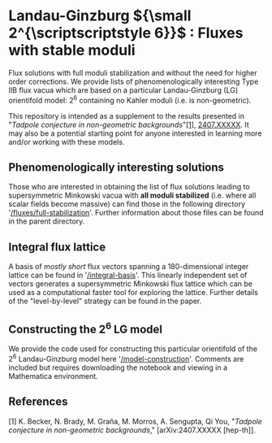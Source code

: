 # Landau-Ginzburg ${\small 2^{\scriptscriptstyle 6}}$ : Fluxes with stable moduli
Flux solutions with full moduli stabilization and without the need for higher order corrections. We provide lists of phenomenologically interesting Type IIB flux vacua which are based on a particular Landau-Ginzburg (LG) orientifold model: $2^6$ containing no Kahler moduli (i.e. is non-geometric). 

This repository is intended as a supplement to the results presented in "*Tadpole conjecture
in non-geometric backgrounds*"[[1]](#1), [2407.XXXXX](link). It may also be a potential starting point for anyone interested in learning more and/or working with these models. 

## Phenomenologically interesting solutions
Those who are interested in obtaining the list of flux solutions leading to supersymmetric Minkowski vacua with **all moduli stabilized** (i.e. where all scalar fields become massive) can find those in the following directory '[/fluxes/full-stabilization](/fluxes/full-stabilization)'. Further information about those files can be found in the parent directory.

## Integral flux lattice
A basis of *mostly short* flux vectors spanning a 180-dimensional integer lattice can be found in '[/integral-basis](/integral-basis)'. This linearly independent set of vectors generates a supersymmetric Minkowski flux lattice which can be used as a computational faster tool for exploring the lattice. Further details of the "level-by-level" strategy can be found in the paper.

## Constructing the $2^6$ LG model
We provide the code used for constructing this particular orientifold of the $2^6$ Landau-Ginzburg model here '[/model-construction](/model-construction)'. Comments are included but requires downloading the notebook and viewing in a Mathematica environment. 

## References
<a id="1">[1]</a>
K. Becker, N. Brady, M. Gra&ntilde;a, M. Morros, A. Sengupta, Qi You,
"*Tadpole conjecture in non-geometric backgrounds*,"
[arXiv:2407.XXXXX [hep-th]].
